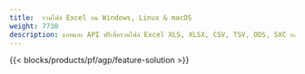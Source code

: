 ```yaml
---
title:  รวมไฟล์ Excel บน Windows, Linux & macOS
weight: 7730
description: แอพและ API ฟรีเพื่อรวมไฟล์ Excel XLS, XLSX, CSV, TSV, ODS, SXC และ FODS
---
```

{{< blocks/products/pf/agp/feature-solution >}} 

